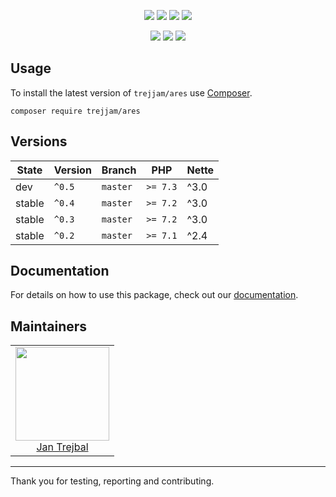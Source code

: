 <p align=center>  <a href="https://github.com/trejjam/ares/actions"><img src="https://badgen.net/github/checks/trejjam/ares/master?cache=300"></a>  <a href="https://coveralls.io/r/trejjam/ares"><img src="https://badgen.net/coveralls/c/github/trejjam/ares?cache=300"></a>  <a href="https://packagist.org/packages/trejjam/ares"><img src="https://badgen.net/packagist/dm/trejjam/ares"></a>  <a href="https://packagist.org/packages/trejjam/ares"><img src="https://badgen.net/packagist/v/trejjam/ares"></a></p><p align=center>  <a href="https://packagist.org/packages/trejjam/ares"><img src="https://badgen.net/packagist/php/trejjam/ares"></a>  <a href="https://github.com/trejjam/ares"><img src="https://badgen.net/github/license/trejjam/ares"></a>  <a href="https://contributte.org/partners.html"><img src="https://badgen.net/badge/sponsor/donations/F96854"></a></p>## UsageTo install the latest version of `trejjam/ares` use [Composer](https://getcomposer.com).```composer require trejjam/ares```## Versions| State       | Version | Branch   | PHP      | Nette ||-------------|---------|----------|----------|-------|| dev         | `^0.5`  | `master` | `>= 7.3` | ^3.0  || stable      | `^0.4`  | `master` | `>= 7.2` | ^3.0  || stable      | `^0.3`  | `master` | `>= 7.2` | ^3.0  || stable      | `^0.2`  | `master` | `>= 7.1` | ^2.4  |## DocumentationFor details on how to use this package, check out our [documentation](.docs).## Maintainers<table>  <tbody>    <tr>      <td align="center">        <a href="https://github.com/trejjam">            <img width="150" height="150" src="https://avatars2.githubusercontent.com/u/3594540?s=150&v=4">        </a>        </br>        <a href="https://github.com/trejjam">Jan Trejbal</a>      </td>    </tr>  </body></table>-----Thank you for testing, reporting and contributing.